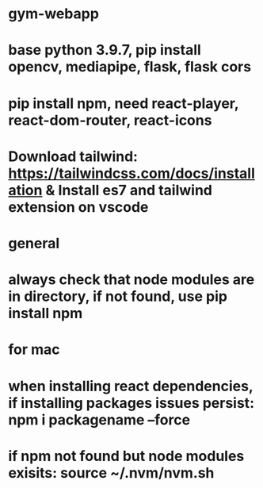 # gym-webapp
 
# base python 3.9.7, pip install opencv, mediapipe, flask, flask cors

# pip install npm, need react-player, react-dom-router, react-icons

# Download tailwind: https://tailwindcss.com/docs/installation & Install es7 and tailwind extension on vscode

# general
# always check that node modules are in directory, if not found, use pip install npm

# for mac
# when installing react dependencies, if installing packages issues persist: npm i packagename –force
# if npm not found but node modules exisits: source ~/.nvm/nvm.sh
